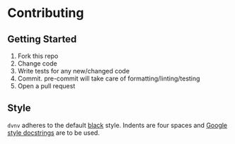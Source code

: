 # Contributing

## Getting Started

1. Fork this repo
2. Change code
3. Write tests for any new/changed code
4. Commit. pre-commit will take care of formatting/linting/testing
5. Open a pull request

## Style

`dvnv` adheres to the default [black](https://github.com/psf/black) style. Indents are
four spaces and [Google style docstrings](https://sphinxcontrib-napoleon.readthedocs.io/en/latest/example_google.html)
are to be used.
